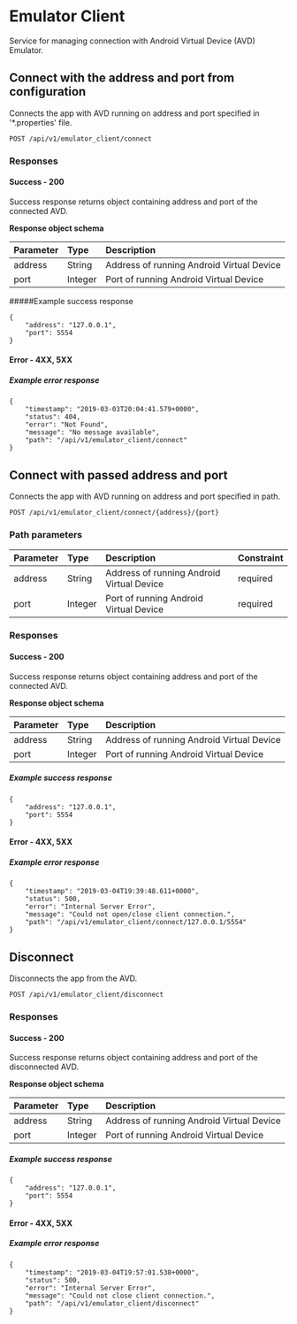 Emulator Client
======
Service for managing connection with Android Virtual Device (AVD) Emulator.

Connect with the address and port from configuration
---------------
Connects the app with AVD running on address and port specified in '*.properties' file.
```
POST /api/v1/emulator_client/connect
```

### Responses
#### Success - 200
Success response returns object containing address and port of the connected AVD.

**Response object schema**

| Parameter | Type    | Description                               |
|:----------|:--------|:------------------------------------------|
| address   | String  | Address of running Android Virtual Device |
| port      | Integer | Port of running Android Virtual Device    |

#####Example success response
```
{
    "address": "127.0.0.1",
    "port": 5554
}
```

#### Error - 4XX, 5XX
##### Example error response
```
{
    "timestamp": "2019-03-03T20:04:41.579+0000",
    "status": 404,
    "error": "Not Found",
    "message": "No message available",
    "path": "/api/v1/emulator_client/connect"
}
```

Connect with passed address and port
---------------
Connects the app with AVD running on address and port specified in path.
```
POST /api/v1/emulator_client/connect/{address}/{port}
```

### Path parameters
| Parameter | Type    | Description                               | Constraint |
|:----------|:--------|:------------------------------------------|:-----------|
| address   | String  | Address of running Android Virtual Device | required   |
| port      | Integer | Port of running Android Virtual Device    | required   |

### Responses
#### Success - 200
Success response returns object containing address and port of the connected AVD.

**Response object schema**

| Parameter | Type    | Description                               |
|:----------|:--------|:------------------------------------------|
| address   | String  | Address of running Android Virtual Device |
| port      | Integer | Port of running Android Virtual Device    |

##### Example success response
```
{
    "address": "127.0.0.1",
    "port": 5554
}
```

#### Error - 4XX, 5XX
##### Example error response
```
{
    "timestamp": "2019-03-04T19:39:48.611+0000",
    "status": 500,
    "error": "Internal Server Error",
    "message": "Could not open/close client connection.",
    "path": "/api/v1/emulator_client/connect/127.0.0.1/5554"
}
```

Disconnect
---------------
Disconnects the app from the AVD.
```
POST /api/v1/emulator_client/disconnect
```

### Responses
#### Success - 200
Success response returns object containing address and port of the disconnected AVD.

**Response object schema**

| Parameter | Type    | Description                               |
|:----------|:--------|:------------------------------------------|
| address   | String  | Address of running Android Virtual Device |
| port      | Integer | Port of running Android Virtual Device    |

##### Example success response
```
{
    "address": "127.0.0.1",
    "port": 5554
}
```

#### Error - 4XX, 5XX
##### Example error response
```
{
    "timestamp": "2019-03-04T19:57:01.538+0000",
    "status": 500,
    "error": "Internal Server Error",
    "message": "Could not close client connection.",
    "path": "/api/v1/emulator_client/disconnect"
}
```